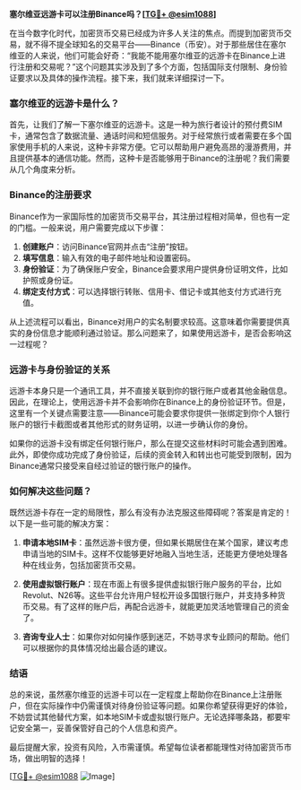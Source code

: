 **塞尔维亚远游卡可以注册Binance吗？[[TG💪+ @esim1088](https://t.me/s/esim1088)]**

在当今数字化时代，加密货币交易已经成为许多人关注的焦点。而提到加密货币交易，就不得不提全球知名的交易平台——Binance（币安）。对于那些居住在塞尔维亚的人来说，他们可能会好奇：“我能不能用塞尔维亚的远游卡在Binance上进行注册和交易呢？”这个问题其实涉及到了多个方面，包括国际支付限制、身份验证要求以及具体的操作流程。接下来，我们就来详细探讨一下。

### 塞尔维亚的远游卡是什么？

首先，让我们了解一下塞尔维亚的远游卡。这是一种为旅行者设计的预付费SIM卡，通常包含了数据流量、通话时间和短信服务。对于经常旅行或者需要在多个国家使用手机的人来说，这种卡非常方便。它可以帮助用户避免高昂的漫游费用，并且提供基本的通信功能。然而，这种卡是否能够用于Binance的注册呢？我们需要从几个角度来分析。

### Binance的注册要求

Binance作为一家国际性的加密货币交易平台，其注册过程相对简单，但也有一定的门槛。一般来说，用户需要完成以下步骤：

1. **创建账户**：访问Binance官网并点击“注册”按钮。
2. **填写信息**：输入有效的电子邮件地址和设置密码。
3. **身份验证**：为了确保账户安全，Binance会要求用户提供身份证明文件，比如护照或身份证。
4. **绑定支付方式**：可以选择银行转账、信用卡、借记卡或其他支付方式进行充值。

从上述流程可以看出，Binance对用户的实名制要求较高。这意味着你需要提供真实的身份信息才能顺利通过验证。那么问题来了，如果使用远游卡，是否会影响这一过程呢？

### 远游卡与身份验证的关系

远游卡本身只是一个通讯工具，并不直接关联到你的银行账户或者其他金融信息。因此，在理论上，使用远游卡并不会影响你在Binance上的身份验证环节。但是，这里有一个关键点需要注意——Binance可能会要求你提供一张绑定到你个人银行账户的银行卡截图或者其他形式的财务证明，以进一步确认你的身份。

如果你的远游卡没有绑定任何银行账户，那么在提交这些材料时可能会遇到困难。此外，即使你成功完成了身份验证，后续的资金转入和转出也可能受到限制，因为Binance通常只接受来自经过验证的银行账户的操作。

### 如何解决这些问题？

既然远游卡存在一定的局限性，那么有没有办法克服这些障碍呢？答案是肯定的！以下是一些可能的解决方案：

1. **申请本地SIM卡**：虽然远游卡很方便，但如果长期居住在某个国家，建议考虑申请当地的SIM卡。这样不仅能够更好地融入当地生活，还能更方便地处理各种在线业务，包括加密货币交易。

2. **使用虚拟银行账户**：现在市面上有很多提供虚拟银行账户服务的平台，比如Revolut、N26等。这些平台允许用户轻松开设多国银行账户，并支持多种货币交易。有了这样的账户后，再配合远游卡，就能更加灵活地管理自己的资金了。

3. **咨询专业人士**：如果你对如何操作感到迷茫，不妨寻求专业顾问的帮助。他们可以根据你的具体情况给出最合适的建议。

### 结语

总的来说，虽然塞尔维亚的远游卡可以在一定程度上帮助你在Binance上注册账户，但在实际操作中仍需谨慎对待身份验证等问题。如果你希望获得更好的体验，不妨尝试其他替代方案，如本地SIM卡或虚拟银行账户。无论选择哪条路，都要牢记安全第一，妥善保管好自己的个人信息和资产。

最后提醒大家，投资有风险，入市需谨慎。希望每位读者都能理性对待加密货币市场，做出明智的选择！

[[TG💪+ @esim1088](https://t.me/s/esim1088) ![Image](https://i.postimg.cc/4NQfJmqS/Snipaste-2025-05-13-00-14-12.png)]